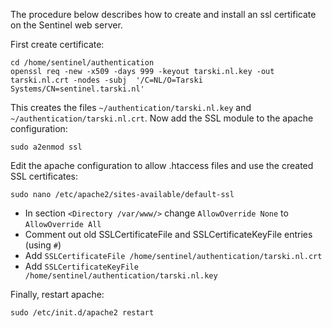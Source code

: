 The procedure below describes how to create and install an ssl certificate on the Sentinel web server.

First create certificate:

    cd /home/sentinel/authentication
    openssl req -new -x509 -days 999 -keyout tarski.nl.key -out tarski.nl.crt -nodes -subj  '/C=NL/O=Tarski Systems/CN=sentinel.tarski.nl'

This creates the files ```~/authentication/tarski.nl.key``` and ```~/authentication/tarski.nl.crt```. Now add the SSL module to the apache configuration:

    sudo a2enmod ssl

Edit the apache configuration to allow .htaccess files and use the created SSL certificates:

    sudo nano /etc/apache2/sites-available/default-ssl

* In section ```<Directory /var/www/>``` change ```AllowOverride None``` to ```AllowOverride All```
* Comment out old  SSLCertificateFile and SSLCertificateKeyFile entries (using ```#```)
* Add ```SSLCertificateFile /home/sentinel/authentication/tarski.nl.crt```
* Add ```SSLCertificateKeyFile /home/sentinel/authentication/tarski.nl.key```

Finally, restart apache:

    sudo /etc/init.d/apache2 restart
